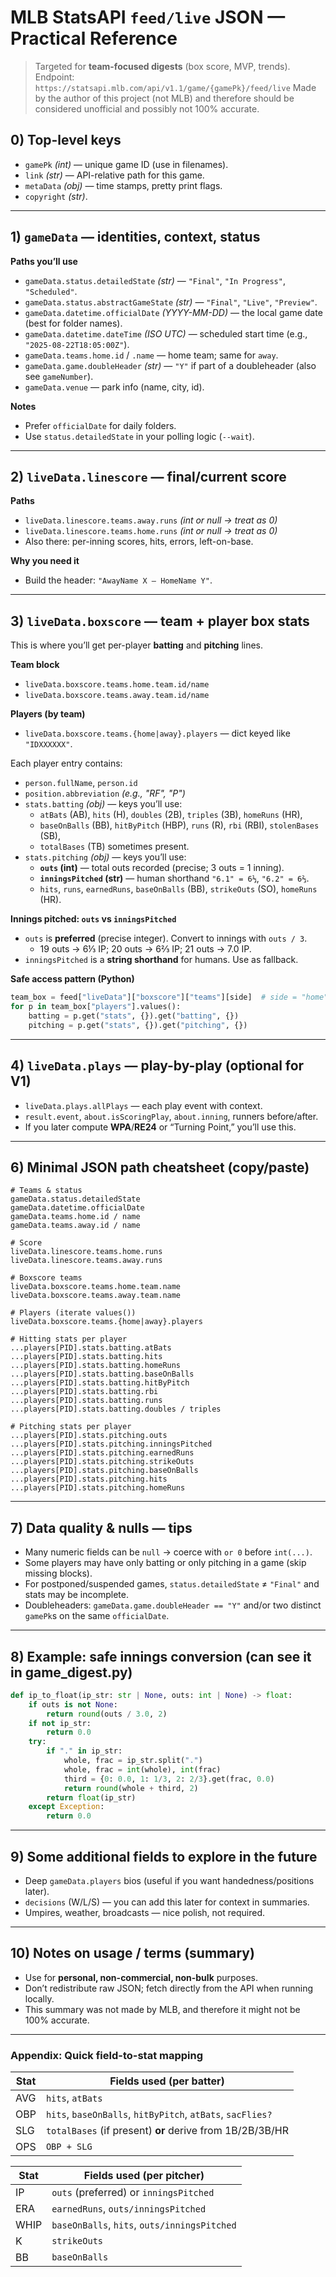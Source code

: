 # MLB StatsAPI `feed/live` JSON — Practical Reference

> Targeted for **team-focused digests** (box score, MVP, trends).
> Endpoint: `https://statsapi.mlb.com/api/v1.1/game/{gamePk}/feed/live`
> Made by the author of this project (not MLB) and therefore should be considered unofficial and possibly not 100% accurate.

## 0) Top-level keys

- `gamePk` _(int)_ — unique game ID (use in filenames).
- `link` _(str)_ — API-relative path for this game.
- `metaData` _(obj)_ — time stamps, pretty print flags.
- `copyright` _(str)_.

---

## 1) `gameData` — identities, context, status

**Paths you’ll use**

- `gameData.status.detailedState` _(str)_ — `"Final"`, `"In Progress"`, `"Scheduled"`.
- `gameData.status.abstractGameState` _(str)_ — `"Final"`, `"Live"`, `"Preview"`.
- `gameData.datetime.officialDate` _(YYYY-MM-DD)_ — the local game date (best for folder names).
- `gameData.datetime.dateTime` _(ISO UTC)_ — scheduled start time (e.g., `"2025-08-22T18:05:00Z"`).
- `gameData.teams.home.id` / `.name` — home team; same for `away`.
- `gameData.game.doubleHeader` _(str)_ — `"Y"` if part of a doubleheader (also see `gameNumber`).
- `gameData.venue` — park info (name, city, id).

**Notes**

- Prefer `officialDate` for daily folders.
- Use `status.detailedState` in your polling logic (`--wait`).

---

## 2) `liveData.linescore` — final/current score

**Paths**

- `liveData.linescore.teams.away.runs` _(int or null → treat as 0)_
- `liveData.linescore.teams.home.runs` _(int or null → treat as 0)_
- Also there: per-inning scores, hits, errors, left-on-base.

**Why you need it**

- Build the header: `"AwayName X — HomeName Y"`.

---

## 3) `liveData.boxscore` — team + player box stats

This is where you’ll get per-player **batting** and **pitching** lines.

**Team block**

- `liveData.boxscore.teams.home.team.id/name`
- `liveData.boxscore.teams.away.team.id/name`

**Players (by team)**

- `liveData.boxscore.teams.{home|away}.players` — dict keyed like `"IDXXXXXX"`.

Each player entry contains:

- `person.fullName`, `person.id`
- `position.abbreviation` _(e.g., "RF", "P")_
- `stats.batting` _(obj)_ — keys you’ll use:
  - `atBats` (AB), `hits` (H), `doubles` (2B), `triples` (3B), `homeRuns` (HR),
  - `baseOnBalls` (BB), `hitByPitch` (HBP), `runs` (R), `rbi` (RBI), `stolenBases` (SB),
  - `totalBases` (TB) sometimes present.
- `stats.pitching` _(obj)_ — keys you’ll use:
  - **`outs` (int)** — total outs recorded (precise; 3 outs = 1 inning).
  - **`inningsPitched` (str)** — human shorthand `"6.1" = 6⅓`, `"6.2" = 6⅔`.
  - `hits`, `runs`, `earnedRuns`, `baseOnBalls` (BB), `strikeOuts` (SO), `homeRuns` (HR).

**Innings pitched: `outs` vs `inningsPitched`**

- `outs` is **preferred** (precise integer). Convert to innings with `outs / 3`.
  - 19 outs → 6⅓ IP; 20 outs → 6⅔ IP; 21 outs → 7.0 IP.
- `inningsPitched` is a **string shorthand** for humans. Use as fallback.

**Safe access pattern (Python)**

```python
team_box = feed["liveData"]["boxscore"]["teams"][side]  # side = "home"|"away"
for p in team_box["players"].values():
    batting = p.get("stats", {}).get("batting", {})
    pitching = p.get("stats", {}).get("pitching", {})
```

---

## 4) `liveData.plays` — play-by-play (optional for V1)

- `liveData.plays.allPlays` — each play event with context.
- `result.event`, `about.isScoringPlay`, `about.inning`, runners before/after.
- If you later compute **WPA**/**RE24** or “Turning Point,” you’ll use this.

---

## 6) Minimal JSON path cheatsheet (copy/paste)

```text
# Teams & status
gameData.status.detailedState
gameData.datetime.officialDate
gameData.teams.home.id / name
gameData.teams.away.id / name

# Score
liveData.linescore.teams.home.runs
liveData.linescore.teams.away.runs

# Boxscore teams
liveData.boxscore.teams.home.team.name
liveData.boxscore.teams.away.team.name

# Players (iterate values())
liveData.boxscore.teams.{home|away}.players

# Hitting stats per player
...players[PID].stats.batting.atBats
...players[PID].stats.batting.hits
...players[PID].stats.batting.homeRuns
...players[PID].stats.batting.baseOnBalls
...players[PID].stats.batting.hitByPitch
...players[PID].stats.batting.rbi
...players[PID].stats.batting.runs
...players[PID].stats.batting.doubles / triples

# Pitching stats per player
...players[PID].stats.pitching.outs
...players[PID].stats.pitching.inningsPitched
...players[PID].stats.pitching.earnedRuns
...players[PID].stats.pitching.strikeOuts
...players[PID].stats.pitching.baseOnBalls
...players[PID].stats.pitching.hits
...players[PID].stats.pitching.homeRuns
```

---

## 7) Data quality & nulls — tips

- Many numeric fields can be `null` → coerce with `or 0` before `int(...)`.
- Some players may have only batting or only pitching in a game (skip missing blocks).
- For postponed/suspended games, `status.detailedState` ≠ `"Final"` and stats may be incomplete.
- Doubleheaders: `gameData.game.doubleHeader == "Y"` and/or two distinct `gamePk`s on the same `officialDate`.

---

## 8) Example: safe innings conversion (can see it in game_digest.py)

```python
def ip_to_float(ip_str: str | None, outs: int | None) -> float:
    if outs is not None:
        return round(outs / 3.0, 2)
    if not ip_str:
        return 0.0
    try:
        if "." in ip_str:
            whole, frac = ip_str.split(".")
            whole, frac = int(whole), int(frac)
            third = {0: 0.0, 1: 1/3, 2: 2/3}.get(frac, 0.0)
            return round(whole + third, 2)
        return float(ip_str)
    except Exception:
        return 0.0
```

---

## 9) Some additional fields to explore in the future

- Deep `gameData.players` bios (useful if you want handedness/positions later).
- `decisions` (W/L/S) — you can add this later for context in summaries.
- Umpires, weather, broadcasts — nice polish, not required.

---

## 10) Notes on usage / terms (summary)

- Use for **personal, non-commercial, non-bulk** purposes.
- Don’t redistribute raw JSON; fetch directly from the API when running locally.
- This summary was not made by MLB, and therefore it might not be 100% accurate.

---

### Appendix: Quick field-to-stat mapping

| Stat | Fields used (per batter)                                   |
| ---- | ---------------------------------------------------------- |
| AVG  | `hits`, `atBats`                                           |
| OBP  | `hits`, `baseOnBalls`, `hitByPitch`, `atBats`, `sacFlies?` |
| SLG  | `totalBases` (if present) **or** derive from 1B/2B/3B/HR   |
| OPS  | `OBP + SLG`                                                |

| Stat | Fields used (per pitcher)                    |
| ---- | -------------------------------------------- |
| IP   | `outs` (preferred) or `inningsPitched`       |
| ERA  | `earnedRuns`, `outs/inningsPitched`          |
| WHIP | `baseOnBalls`, `hits`, `outs/inningsPitched` |
| K    | `strikeOuts`                                 |
| BB   | `baseOnBalls`                                |
